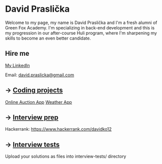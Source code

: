 # David Praslička

Welcome to my page, my name is David Praslička and I'm a fresh alumni of Green Fox Academy. I'm specializing in back-end development and this is my progression in our after-course Huli program, where I'm sharpening my skills to become an even better candidate.

## Hire me
[My LinkedIn](https://www.linkedin.com/in/davidpraslicka/)

Email: david.praslicka@gmail.com

## &rarr; [Coding projects](https://github.com/green-fox-academy/definitions/tree/master/project-phase/huli/coding-projects)
[Online Auction App](https://github.com/Davidpr00/OnlineAuctionApp)
[Weather App](https://github.com/Davidpr00/WeatherApp)

## &rarr; [Interview prep](https://github.com/green-fox-academy/teaching-materials/tree/master/interview)
Hackerrank: https://www.hackerrank.com/davidko12

## &rarr; [Interview tests](https://github.com/green-fox-academy/teaching-materials/tree/master/project-phase/tech-interview-tests)
Upload your solutions as files into interview-tests/ directory



